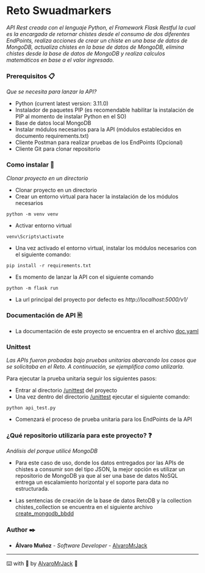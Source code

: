 # Reto Swuadmarkers

_API Rest creada con el lenguaje Python, el Framework Flask Restful la cual es la encargada de retornar chistes desde el consumo de dos diferentes EndPoints, realiza acciones de crear un chiste en una base de datos de MongoDB, actualiza chistes en la base de datos de MongoDB, elimina chistes desde la base de datos de MongoDB y realiza calculos matemáticos en base a el valor ingresado._

### Prerequisitos 📋

_Que se necesita para lanzar la API?_

- Python (current latest version: 3.11.0)
- Instalador de paquetes PIP (es recomendable habilitar la instalación de PIP al momento de instalar Python en el SO)
- Base de datos local MongoDB
- Instalar módulos necesarios para la API (módulos establecidos en documento requirements.txt)
- Cliente Postman para realizar pruebas de los EndPoints (Opcional)
- Cliente Git para clonar repositorio


### Como instalar 🔧

_Clonar proyecto en un directorio_

- Clonar proyecto en un directorio
- Crear un entorno virtual para hacer la instalación de los módulos necesarios

```
python -m venv venv
```
- Activar entorno virtual
```
venv\Scripts\activate
```
- Una vez activado el entorno virtual, instalar los módulos necesarios con el siguiente comando:
```
pip install -r requirements.txt
```
- Es momento de lanzar la API con el siguiente comando
```
python -m flask run
```
- La url principal del proyecto por defecto es _http://localhost:5000/v1/_

### Documentación de API 🖹

- La documentación de este proyecto se encuentra en el archivo [doc.yaml](doc.yaml)

### Unittest

_Las APIs fueron probadas bajo pruebas unitarias abarcando los casos que se solicitaba en el _Reto_. A continuación, se ejemplifica como utilizarla._

Para ejecutar la prueba unitaria seguir los siguientes pasos:

- Entrar al directorio [/unittest](/unittest) del proyecto
- Una vez dentro del directorio [/unittest](/unittest) ejecutar el siguiente comando:

```
python api_test.py
```

- Comenzará el proceso de prueba unitaria para los EndPoints de la API

### ¿Qué repositorio utilizaría para este proyecto? ❓

_Análisis del porque utilicé MongoDB_

- Para este caso de uso, donde los datos entregados por las APIs de chistes a consumir son del tipo JSON, la mejor opción es utilizar un repositorio de MongoDB ya que al ser una base de datos NoSQL entrega un escalamiento horizontal y el soporte para data no estructurada.

- Las sentencias de creación de la base de datos RetoDB y la collection chistes_collection se encuentra en el siguiente archivo [create_mongodb_bbdd](create_mongodb_bbdd.txt)

### Author ✒️

* **Álvaro Muñoz** - *Software Developer* - [AlvaroMrJack](https://github.com/AlvaroMrJack)

---
⌨️ with 💪 by [AlvaroMrJack](https://github.com/AlvaroMrJack) 🦅
